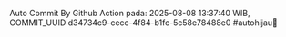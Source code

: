 Auto Commit By Github Action pada: 2025-08-08 13:37:40 WIB, COMMIT_UUID d34734c9-cecc-4f84-b1fc-5c58e78488e0 #autohijau🗿
